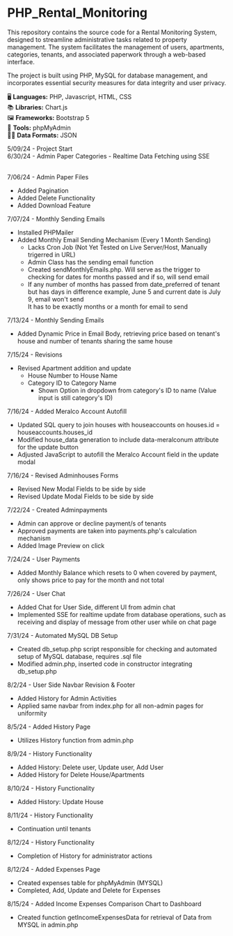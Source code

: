 # PHP_Rental_Monitoring
This repository contains the source code for a Rental Monitoring System, designed to streamline administrative tasks related to property management. The system facilitates the management of users, apartments, categories, tenants, and associated paperwork through a web-based interface. 

The project is built using PHP, MySQL for database management, and incorporates essential security measures for data integrity and user privacy.

🖥 <strong>Languages:</strong> PHP, Javascript, HTML, CSS <br>
📚 <strong>Libraries:</strong> Chart.js <br>
🖼 <strong>Frameworks:</strong> Bootstrap 5 <br>
🔨 <strong>Tools:</strong> phpMyAdmin <br>
👨‍💻 <strong>Data Formats:</strong> JSON <br>



5/09/24 - Project Start <br>
6/30/24 - Admin Paper Categories - Realtime Data Fetching using SSE <br><br>

7/06/24 - Admin Paper Files <br>
- Added Pagination <br>
- Added Delete Functionality <br>
- Added Download Feature <br>

7/07/24 - Monthly Sending Emails <br>
- Installed PHPMailer <br>
- Added Monthly Email Sending Mechanism (Every 1 Month Sending) <br>
   - Lacks Cron Job (Not Yet Tested on Live Server/Host, Manually trigerred in URL) <br>
   - Admin Class has the sending email function
   - Created sendMonthlyEmails.php. Will serve as the trigger to checking for dates for months passed and if so, will send email <br>
   - If any number of months has passed from date_preferred of tenant but has days in difference example, June 5 and current date is July 9, email won't send <br>
     It has to be exactly months or a month for email to send <br>

7/13/24 - Monthly Sending Emails<br>
- Added Dynamic Price in Email Body, retrieving price based on tenant's house and number of tenants sharing the same house <br>

7/15/24 - Revisions <br>
- Revised Apartment addition and update <br>
  - House Number to House Name <br>
  - Category ID to Category Name <br>
    - Shown Option in dropdown from category's ID to name (Value input is still category's ID) <br>

7/16/24 - Added Meralco Account Autofill <br>
- Updated SQL query to join houses with houseaccounts on houses.id = houseaccounts.houses_id <br>
- Modified house_data generation to include data-meralconum attribute for the update button <br>
- Adjusted JavaScript to autofill the Meralco Account field in the update modal <br>

7/16/24 - Revised Adminhouses Forms <br>
- Revised New Modal Fields to be side by side <br>
- Revised Update Modal Fields to be side by side <br>

7/22/24 - Created Adminpayments <br>
- Admin can approve or decline payment/s of tenants <br>
- Approved payments are taken into payments.php's calculation mechanism <br>
- Added Image Preview on click <br>

7/24/24 - User Payments <br>
- Added Monthly Balance which resets to 0 when covered by payment, only shows price to pay for the month and not total <br>

7/26/24 - User Chat <br>
- Added Chat for User Side, different UI from admin chat <br>
- Implemented SSE for realtime update from database operations, such as receiving and display of message from other user while on chat page <br>

7/31/24 - Automated MySQL DB Setup <br>
- Created db_setup.php script responsible for checking and automated setup of MySQL database, requires .sql file <br>
- Modified admin.php, inserted code in constructor integrating db_setup.php <br>

8/2/24 - User Side Navbar Revision & Footer <br>
- Added History for Admin Activities <br>
- Applied same navbar from index.php for all non-admin pages for uniformity <br>

8/5/24 - Added History Page <br>
- Utilizes History function from admin.php <br>

8/9/24 - History Functionality <br>
- Added History: Delete user, Update user, Add User <br>
- Added History for Delete House/Apartments <br>

8/10/24 - History Functionality <br>
- Added History: Update House <br>

8/11/24 - History Functionality <br>
- Continuation until tenants <br>

8/12/24 - History Functionality <br>
- Completion of History for administrator actions <br>

8/12/24 - Added Expenses Page <br>
- Created expenses table for phpMyAdmin (MYSQL) <br>
- Completed, Add, Update and Delete for Expenses <br>

8/15/24 - Added Income Expenses Comparison Chart to Dashboard <br>
- Created function getIncomeExpensesData for retrieval of Data from MYSQL in admin.php <br>